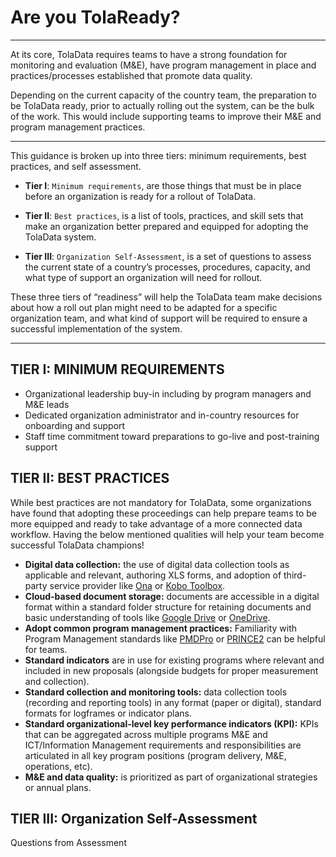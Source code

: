 # Are you TolaReady?

---

At its core, TolaData requires teams to have a strong foundation for monitoring and evaluation \(M&E\), have program management in place and practices/processes established that promote data quality.

Depending on the current capacity of the country team, the preparation to be TolaData ready, prior to actually rolling out the system, can be the bulk of the work. This would include supporting teams to improve their M&E and program management practices.

---

This guidance is broken up into three tiers: minimum requirements, best practices, and self assessment.

* **Tier I**: `Minimum requirements`, are those things that must be in place before an organization is ready for a rollout of TolaData.

* **Tier II**: `Best practices`, is a list of tools, practices, and skill sets that make an organization better prepared and equipped for adopting the TolaData system.

* **Tier III**: `Organization Self-Assessment`, is a set of questions to assess the current state of a country’s processes, procedures, capacity, and what type of support an organization will need for rollout.

These three tiers of “readiness” will help the TolaData team make decisions about how a roll out plan might need to be adapted for a specific organization team, and what kind of support will be required to ensure a successful implementation of the system.

---

## TIER I: MINIMUM REQUIREMENTS

* Organizational leadership buy-in including by program managers and M&E leads
* Dedicated organization administrator and in-country resources for onboarding and support
* Staff time commitment toward preparations to go-live and post-training support

## TIER II: BEST PRACTICES

While best practices are not mandatory for TolaData, some organizations have found that adopting these proceedings can help prepare teams to be more equipped and ready to take advantage of a more connected data workflow. Having the below mentioned qualities will help your team become successful TolaData champions!

* **Digital data collection:** the use of digital data collection tools as applicable and relevant, authoring XLS forms, and adoption of third-party service provider like [Ona](https://ona.io/) or [Kobo Toolbox](http://www.kobotoolbox.org/).
* **Cloud-based document storage:** documents are accessible in a digital format within a standard folder structure for retaining documents and basic understanding of tools like [Google Drive](https://www.google.com/drive/) or [OneDrive](https://onedrive.live.com/).
* **Adopt common program management practices:** Familiarity with Program Management standards like [PMDPro](http://www.pm4ngos.com/the-guide-to-the-pmd-pro/) or [PRINCE2](https://www.prince2.com/uk/what-is-prince2) can be helpful for teams.
* **Standard indicators** are in use for existing programs where relevant and included in new proposals \(alongside budgets for proper measurement and collection\).
* **Standard collection and monitoring tools:** data collection tools \(recording and reporting tools\) in any format \(paper or digital\), standard formats for logframes or indicator plans.
* **Standard organizational-level key performance indicators \(KPI\):** KPIs that can be aggregated across multiple programs M&E and ICT/Information Management requirements and responsibilities are articulated in all key program positions \(program delivery, M&E, operations, etc\).
* **M&E and data quality:** is prioritized as part of organizational strategies or annual plans.

## TIER III: Organization Self-Assessment

Questions from Assessment

